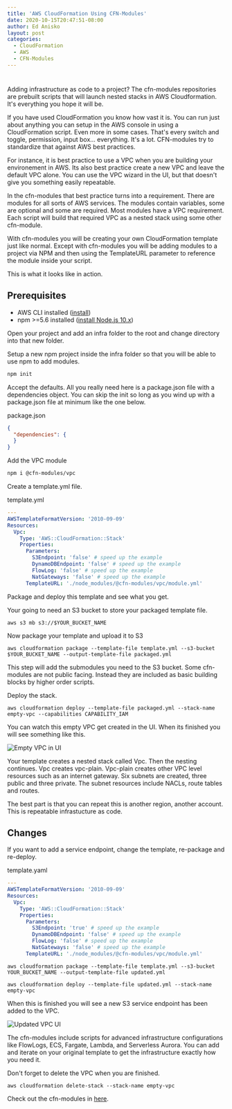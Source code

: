 ```yaml
---
title: 'AWS CloudFormation Using CFN-Modules'
date: 2020-10-15T20:47:51-08:00
author: Ed Anisko
layout: post
categories:
  - CloudFormation
  - AWS
  - CFN-Modules
---
```

# 

Adding infrastructure as code to a project? The cfn-modules repositories are prebuilt scripts that will launch nested stacks in AWS Cloudformation. It's everything you hope it will be.

<!--more-->

If you have used CloudFormation you know how vast it is.  You can run just about anything you can setup in the AWS console in using a CloudFormation script.  Even more in some cases.  That's every switch and  toggle, permission, input box... everything.  It's a lot.  CFN-modules try to standardize that against AWS best practices.  

For instance, it is best practice to use a VPC when you are building your environement in AWS.  Its also best practice create a new VPC and leave the default VPC alone.  You can use the VPC wizard in the UI, but that doesn't give you something easily repeatable.  

In the cfn-modules that best practice turns into a requirement.  There are modules for all sorts of AWS services.  The modules contain variables, some are optional and some are required.  Most modules have a VPC requirement.  Each script will build that required VPC as a nested stack using some other cfn-module.  

With cfn-modules you will be creating your own CloudFormation template just like normal.  Except with cfn-modules you will be adding modules to a project via NPM and then using the TemplateURL parameter to reference the module inside your script.

This is what it looks like in action.

## Prerequisites
* AWS CLI installed ([install](https://docs.aws.amazon.com/cli/latest/userguide/installing.html))
* npm >=5.6 installed ([install Node.js 10.x](https://nodejs.org/))

Open your project and add an infra folder to the root and change directory into that new folder.

Setup a new npm project inside the infra folder so that you will be able to use npm to add modules. 

```sh
npm init 
```

Accept the defaults. All you really need here is a package.json file with a dependencies object. You can skip the init so long as you wind up with a package.json file at minimum like the one below.

package.json
```json
{
  "dependencies": {    
  }
}
```
Add the VPC module
```sh
npm i @cfn-modules/vpc
```

Create a template.yml file.

template.yml
```yaml
---
AWSTemplateFormatVersion: '2010-09-09'
Resources:
  Vpc:
    Type: 'AWS::CloudFormation::Stack'
    Properties:
      Parameters:
        S3Endpoint: 'false' # speed up the example
        DynamoDBEndpoint: 'false' # speed up the example
        FlowLog: 'false' # speed up the example
        NatGateways: 'false' # speed up the example
      TemplateURL: './node_modules/@cfn-modules/vpc/module.yml'
```

Package and deploy this template and see what you get. 

Your going to need an S3 bucket to store your packaged template file.  
```
aws s3 mb s3://$YOUR_BUCKET_NAME
```

Now package your template and upload it to S3
```
aws cloudformation package --template-file template.yml --s3-bucket $YOUR_BUCKET_NAME --output-template-file packaged.yml
```

This step will add the submodules you need to the S3 bucket.  Some cfn-modules are not public facing.  Instead they are included as basic building blocks by higher order scripts.

Deploy the stack.
```
aws cloudformation deploy --template-file packaged.yml --stack-name empty-vpc --capabilities CAPABILITY_IAM
```

You can watch this empty VPC get created in the UI.  When its finished you will see something like this.

![Empty VPC in UI](/img/empty-vpc-ui.png)

Your template creates a nested stack called Vpc. Then the nesting continues. Vpc creates vpc-plain.  Vpc-plain creates other VPC level resources such as an internet gateway.  Six subnets are created, three public and three private.  The subnet resources include NACLs, route tables and routes. 

The best part is that you can repeat this is another region, another account.  This is repeatable infrastucture as code.

## Changes

If you want to add a service endpoint, change the template, re-package and re-deploy.


template.yaml
```yaml
---
AWSTemplateFormatVersion: '2010-09-09'
Resources:
  Vpc:
    Type: 'AWS::CloudFormation::Stack'
    Properties:
      Parameters:
        S3Endpoint: 'true' # speed up the example
        DynamoDBEndpoint: 'false' # speed up the example
        FlowLog: 'false' # speed up the example
        NatGateways: 'false' # speed up the example
      TemplateURL: './node_modules/@cfn-modules/vpc/module.yml'
```

```
aws cloudformation package --template-file template.yml --s3-bucket YOUR_BUCKET_NAME --output-template-file updated.yml
```

```
aws cloudformation deploy --template-file updated.yml --stack-name empty-vpc
```

When this is finished you will see a new S3 service endpoint has been added to the VPC.

![Updated VPC UI](/img/updated-vpc-ui.png)

The cfn-modules include scripts for advanced infrastructure configurations like FlowLogs, ECS, Fargate, Lambda, and Serverless Aurora. You can add and iterate on your original template to get the infrastructure exactly how you need it.

Don't forget to delete the VPC when you are finished.
```
aws cloudformation delete-stack --stack-name empty-vpc
```

Check out the cfn-modules in [here](https://github.com/cfn-modules/docs).